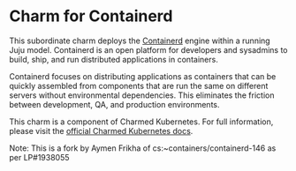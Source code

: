 # Charm for Containerd

This subordinate charm deploys the [Containerd](https://containerd.io/)
engine within a running Juju model. Containerd is an open platform
for developers and sysadmins to build, ship, and run distributed applications
in containers.

Containerd focuses on distributing applications as containers that can be quickly
assembled from components that are run the same on different servers without
environmental dependencies. This eliminates the friction between development,
QA, and production environments.

This charm is a component of Charmed Kubernetes. For full information,
please visit the [official Charmed Kubernetes docs](https://www.ubuntu.com/kubernetes/docs/charm-containerd).

Note: This is a fork by Aymen Frikha of cs:~containers/containerd-146 as per LP#1938055
